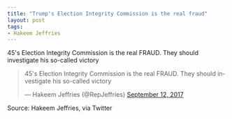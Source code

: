 ```yaml
---
title: "Trump's Election Integrity Commission is the real fraud"
layout: post
tags:
- Hakeem Jeffries
---
```


45's Election Integrity Commission is the real FRAUD. They should investigate his so-called victory

<blockquote class="twitter-tweet"><p lang="en" dir="ltr">45&#39;s Election Integrity Commission is the real FRAUD. They should investigate his so-called victory</p>&mdash; Hakeem Jeffries (@RepJeffries) <a href="https://twitter.com/RepJeffries/status/907712510131875840?ref_src=twsrc%5Etfw">September 12, 2017</a></blockquote> <script async src="https://platform.twitter.com/widgets.js" charset="utf-8"></script>

Source: Hakeem Jeffries, via Twitter
